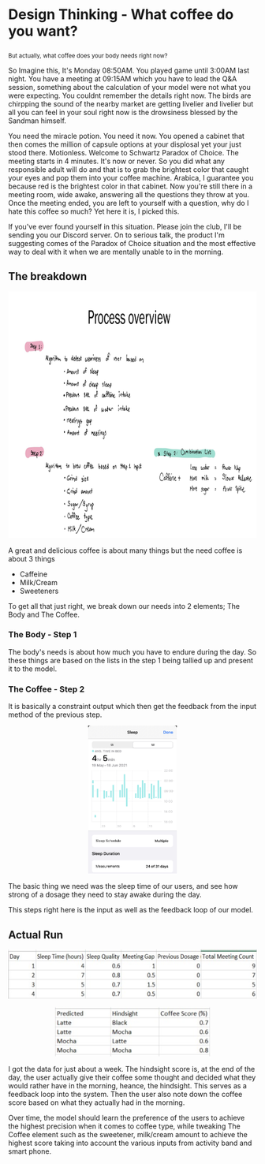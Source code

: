 <p><h1> Design Thinking - What coffee do you want?</h1>
<sub>But actually, what coffee does your body needs right now?</sub>

So Imagine this, It's Monday 08:50AM. You played game until 3:00AM last night. You have a meeting at 09:15AM which you have to lead the Q&A session, something about the calculation of your model were not what you were expecting. You couldnt remember the details right now. The birds are chirpping the sound of the nearby market are getting livelier and livelier but all you can feel in your soul right now is the drowsiness blessed by the Sandman himself.

You need the miracle potion. You need it now. You opened a cabinet that then comes the million of capsule options at your displosal yet your just stood there. Motionless. Welcome to Schwartz Paradox of Choice. The meeting starts in 4 minutes. It's now or never. So you did what any responsible adult will do and that is to grab the brightest color that caught your eyes and pop them into your coffee machine. Arabica, I guarantee you because red is the brightest color in that cabinet. Now you're still there in a meeting room, wide awake, answering all the questions they throw at you. Once the meeting ended, you are left to yourself with a question, why do I hate this coffee so much? Yet here it is, I picked this.
</p>

<p>If you've ever found yourself in this situation. Please join the club, I'll be sending you our Discord server.
  On to serious talk, the product I'm suggesting comes of the Paradox of Choice situation and the most effective way to deal with it when we are mentally unable to in the morning.</p>
  
  <p><h2> The breakdown </h2>
  <p align="center"><img src="images/ProductIdeas.png" height ="500"></p>
  
  A great and delicious coffee is about many things but the need coffee is about 3 things
  <ul>
    <li>Caffeine</li>
    <li>Milk/Cream</li>
    <li>Sweeteners</li>
  </ul>
  
  To get all that just right, we break down our needs into 2 elements; The Body and The Coffee.
  
  <h3> The Body - Step 1 </h3>
  The body's needs is about how much you have to endure during the day. So these things are based on the lists in the step 1 being tallied up and present it to the model.
  <h3> The Coffee - Step 2 </h3>
  It is basically a constraint output which then get the feedback from the input method of the previous step.
  
  <p align="center"><img src="images/sleep.jpg" height ="300"></p>
  
 The basic thing we need was the sleep time of our users, and see how strong of a dosage they need to stay awake during the day.
 
 This steps right here is the input as well as the feedback loop of our model.</p>
  
  <p><h2>Actual Run</h2>
 <p align="center"><img src="images/input.jpg" height ="100"></p>
<p align="center"><img src="images/output.jpg" height ="100"></p>

I got the data for just about a week. The hindsight score is, at the end of the day, the user actually give their coffee some thought and decided what they would rather have in the morning, heance, the hindsight. This serves as a feedback loop into the system. Then the user also note down the coffee score based on what they actually had in the morning.

Over time, the model should learn the preference of the users to achieve the highest precision when it comes to coffee type, while tweaking The Coffee element such as the sweetener, milk/cream amount to achieve the highest score taking into account the various inputs from activity band and smart phone.

